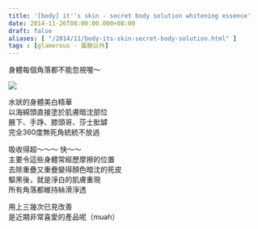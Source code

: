 ```yaml
---
title: '[body] it''s skin - secret body solution whitening essence'
date: 2014-11-26T08:00:00.000+08:00
draft: false
aliases: [ "/2014/11/body-its-skin-secret-body-solution.html" ]
tags : [glamorous - 蛋臉以外]
---
```


身體每個角落都不能忽視喔～  

![](/images/itsskinbodysolution.jpg)

水狀的身體美白精華  
以海綿頭直接塗於肌膚暗沈部位  
腋下、手踭、膝頭哥、莎士肶罅  
完全360度無死角統統不放過  
  
吸收得超～～～ 快～～  
主要令這些身體常經歷摩擦的位置  
去除重疊又重疊變得顏色暗沈的死皮  
驅黑後，就是淨白的肌膚重現  
所有角落都維持絲滑淨透  
  
用上三幾次已見改善  
是近期非常喜愛的產品呢（muah）
